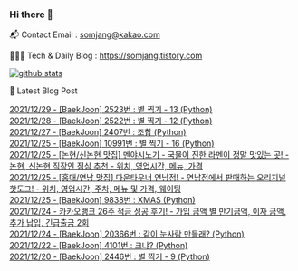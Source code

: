 ### Hi there 👋

📬  Contact Email : somjang@kakao.com

👨🏻‍💻  Tech & Daily Blog : https://somjang.tistory.com

[![github stats](https://github-readme-stats.vercel.app/api?username=SOMJANG&show_icons=true&hide_border=False)](https://somjang.tistory.com)

🤩 Latest Blog Post

[2021/12/29 - [BaekJoon] 2523번 : 별 찍기 - 13 (Python)](https://somjang.tistory.com/entry/BaekJoon-2523%EB%B2%88-%EB%B3%84-%EC%B0%8D%EA%B8%B0-13-Python) <br>
[2021/12/28 - [BaekJoon] 2522번 : 별 찍기 - 12 (Python)](https://somjang.tistory.com/entry/BaekJoon-2522%EB%B2%88-%EB%B3%84-%EC%B0%8D%EA%B8%B0-12-Python) <br>
[2021/12/27 - [BaekJoon] 2407번 : 조합 (Python)](https://somjang.tistory.com/entry/BaekJoon-2407%EB%B2%88-%EC%A1%B0%ED%95%A9-Python) <br>
[2021/12/25 - [BaekJoon] 10991번 : 별 찍기 - 16 (Python)](https://somjang.tistory.com/entry/BaekJoon-10991%EB%B2%88-%EB%B3%84-%EC%B0%8D%EA%B8%B0-16-Python) <br>
[2021/12/25 - [논현/신논현 맛집] 멘야시노기 - 국물이 진한 라멘이 정말 맛있는 곳! - 논현, 신논현 직장인 점심 추천 - 위치, 영업시간, 메뉴, 가격](https://somjang.tistory.com/entry/%EB%85%BC%ED%98%84%EC%8B%A0%EB%85%BC%ED%98%84-%EB%A7%9B%EC%A7%91-%EB%A9%98%EC%95%BC%EC%8B%9C%EB%85%B8%EA%B8%B0-%EA%B5%AD%EB%AC%BC%EC%9D%B4-%EC%A7%84%ED%95%9C-%EB%9D%BC%EB%A9%98%EC%9D%B4-%EC%A0%95%EB%A7%90-%EB%A7%9B%EC%9E%88%EB%8A%94-%EA%B3%B3-%EB%85%BC%ED%98%84-%EC%8B%A0%EB%85%BC%ED%98%84-%EC%A7%81%EC%9E%A5%EC%9D%B8-%EC%A0%90%EC%8B%AC-%EC%B6%94%EC%B2%9C-%EC%9C%84%EC%B9%98-%EC%98%81%EC%97%85%EC%8B%9C%EA%B0%84-%EB%A9%94%EB%89%B4-%EA%B0%80%EA%B2%A9) <br>
[2021/12/25 - [홍대/연남 맛집] 다운타우너 연남점! - 연남점에서 판매하는 오리지널 핫도그! - 위치, 영업시간, 주차, 메뉴 및 가격, 웨이팅](https://somjang.tistory.com/entry/%ED%99%8D%EB%8C%80%EC%97%B0%EB%82%A8-%EB%A7%9B%EC%A7%91-%EB%8B%A4%EC%9A%B4%ED%83%80%EC%9A%B0%EB%84%88-%EC%97%B0%EB%82%A8%EC%A0%90-%EC%97%B0%EB%82%A8%EC%A0%90%EC%97%90%EC%84%9C-%ED%8C%90%EB%A7%A4%ED%95%98%EB%8A%94-%EC%98%A4%EB%A6%AC%EC%A7%80%EB%84%90-%ED%95%AB%EB%8F%84%EA%B7%B8-%EC%9C%84%EC%B9%98-%EC%98%81%EC%97%85%EC%8B%9C%EA%B0%84-%EC%A3%BC%EC%B0%A8-%EB%A9%94%EB%89%B4-%EB%B0%8F-%EA%B0%80%EA%B2%A9-%EC%9B%A8%EC%9D%B4%ED%8C%85) <br>
[2021/12/25 - [BaekJoon] 9838번 : XMAS (Python)](https://somjang.tistory.com/entry/BaekJoon-9838%EB%B2%88-XMAS-Python) <br>
[2021/12/24 - 카카오뱅크 26주 적금 성공 후기! - 가입 금액 별 만기금액, 이자 금액, 추가 납입, 긴급출금 2회](https://somjang.tistory.com/entry/%EC%B9%B4%EC%B9%B4%EC%98%A4%EB%B1%85%ED%81%AC-26%EC%A3%BC-%EC%A0%81%EA%B8%88-%EC%84%B1%EA%B3%B5-%ED%9B%84%EA%B8%B0-%EA%B0%80%EC%9E%85-%EA%B8%88%EC%95%A1-%EB%B3%84-%EB%A7%8C%EA%B8%B0%EA%B8%88%EC%95%A1-%EC%9D%B4%EC%9E%90-%EA%B8%88%EC%95%A1-%EC%B6%94%EA%B0%80-%EB%82%A9%EC%9E%85-%EA%B8%B4%EA%B8%89%EC%B6%9C%EA%B8%88-2%ED%9A%8C) <br>
[2021/12/24 - [BaekJoon] 20366번 : 같이 눈사람 만들래? (Python)](https://somjang.tistory.com/entry/BaekJoon-20366%EB%B2%88-%EA%B0%99%EC%9D%B4-%EB%88%88%EC%82%AC%EB%9E%8C-%EB%A7%8C%EB%93%A4%EB%9E%98-Python) <br>
[2021/12/22 - [BaekJoon] 4101번 : 크냐? (Python)](https://somjang.tistory.com/entry/BaekJoon-4101-%ED%81%AC%EB%83%90-Python) <br>
[2021/12/20 - [BaekJoon] 2446번 : 별 찍기 - 9 (Python)](https://somjang.tistory.com/entry/BaekJoon-2446%EB%B2%88-%EB%B3%84-%EC%B0%8D%EA%B8%B0-9-Python) <br>
